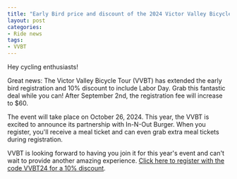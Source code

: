 ```yaml
---
title: "Early Bird price and discount of the 2024 Victor Valley Bicycle Tour extended to include Labor Day"
layout: post
categories:
- Ride news
tags: 
- VVBT
---
```


Hey cycling enthusiasts!

Great news: The Victor Valley Bicycle Tour (VVBT) has extended the early bird registration and 10% discount to include Labor Day. Grab this fantastic deal while you can! After September 2nd, the registration fee will increase to $60.

The event will take place on October 26, 2024. This year, the VVBT is excited to announce its partnership with In-N-Out Burger. When you register, you'll receive a meal ticket and can even grab extra meal tickets during registration.

VVBT is looking forward to having you join it for this year's event and can't wait to provide another amazing experience. [Click here to register with the code VVBT24 for a 10% discount](https://endurancecui.active.com/new/events/90255916/select-race?e4p=a5294f69-9495-4ae0-89c8-1894329b1701&e4ts=1725022295&e4q=62d82b98-a8a2-4db7-823d-b5e04ed323a4&e4c=active&e4e=snawe00000000&e4h=6f34c10cb1848cddf417d42dd89e7bad&rcid=35553451-8680-42A6-9AC8-8A00BF858C2F&mrrId=2837e90d-a068-48fa-9131-d48c3b8252d5&e4rt=Safetynet&error=login_required&state=553ab3a8-cdda-452d-810a-e466e0eab1fd&_p=9831733674899796).

